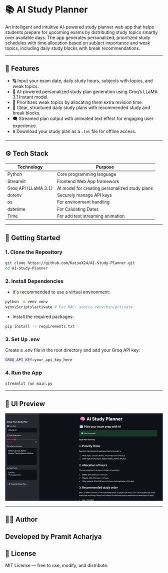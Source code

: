 
# 📚 AI Study Planner

An intelligent and intuitive AI-powered study planner web app that helps students prepare for upcoming exams by distributing study topics smartly over available days. The app generates personalized, prioritized study schedules with time allocation based on subject importance and weak topics, including daily study blocks with break recommendations.

---

## 🚀 Features

- 🔠 Input your exam date, daily study hours, subjects with topics, and weak topics.
- 🧠 AI-powered personalized study plan generation using Groq’s LLaMA 3.1 Instant model.
- 📜 Prioritizes weak topics by allocating them extra revision time.
- 🫧 Clear, structured daily study plans with recommended study and break blocks.
- 🗨️ Streamed plan output with animated text effect for engaging user experience.
- ⬇️ Download your study plan as a `.txt` file for offline access.

---

## ⚙️ Tech Stack

| Technology          | Purpose                                                |
|---------------------|--------------------------------------------------------|
| Python              | Core programming language                              |
| Streamlit           | Frontend Web App framework                             |
| Groq API (LLaMA 3.1)| AI model for creating personalized study plans         |
| dotenv              | Securely manage API keys                               |
| os                  | For environment handling                               |
| datetime            | For Calulating Dates                                   |
| Time                | For add text streaming animation                       | 

---

## 🚀 Getting Started

### 1. Clone the Repository

```bash
git clone https://github.com/KaisoX24/AI-Study-Planner.git
cd AI-Study-Planner
```
### 2. Install Dependencies
- It's recommended to use a virtual environment:

```bash
python -m venv venv
venv\Scripts\activate # For MAC: source venv/bin/activate
```
- Install the required packages:

```bash
pip install -r requirements.txt
```
### 3. Set Up .env
Create a .env file in the root directory and add your Groq API key:
```bash
GROQ_API_KEY=your_api_key_here
```

### 4. Run the App
```bash
streamlit run main.py
```
---

## 📸 UI Preview
![App Screenshot](assets/screenshot.png)

---
## 🧑‍💻 Author
Developed by Pramit Acharjya
---
## 🪪 License
MIT License — free to use, modify, and distribute.
